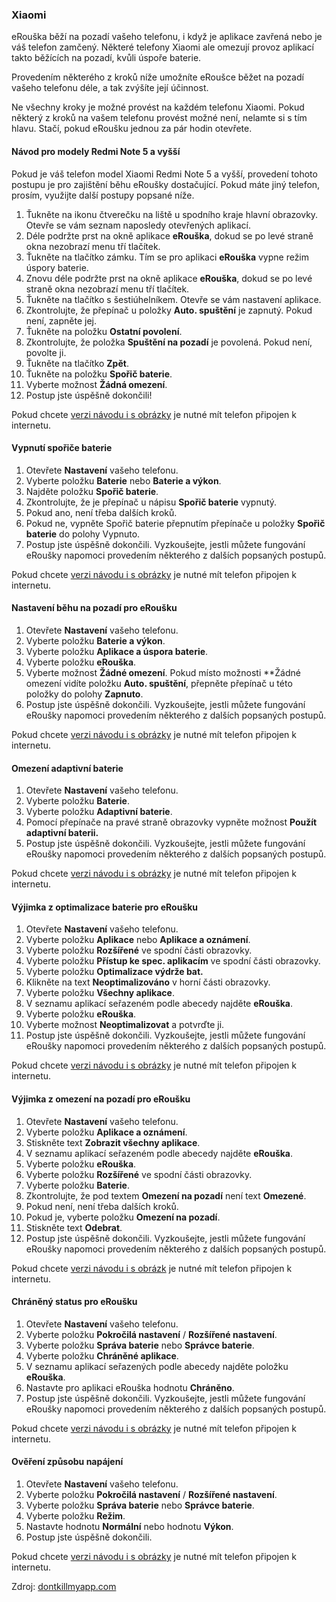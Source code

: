 ### Xiaomi

eRouška běží na pozadí vašeho telefonu, i když je aplikace zavřená nebo je váš telefon zamčený. Některé telefony Xiaomi ale omezují provoz aplikací takto běžících na pozadí, kvůli úspoře baterie.

Provedením některého z kroků níže umožníte eRoušce běžet na pozadí vašeho telefonu déle, a tak zvýšíte její účinnost.

Ne všechny kroky je možné provést na každém telefonu Xiaomi. Pokud některý z kroků na vašem telefonu provést možné není, nelamte si s tím hlavu. Stačí, pokud eRoušku jednou za pár hodin otevřete.


#### Návod pro modely Redmi Note 5 a vyšší

Pokud je váš telefon model Xiaomi Redmi Note 5 a vyšší, provedení tohoto postupu je pro zajištění běhu eRoušky dostačující. Pokud máte jiný telefon, prosím, využijte další postupy popsané níže.

1. Ťukněte na ikonu čtverečku na liště u spodního kraje hlavní obrazovky. Otevře se vám seznam naposledy otevřených aplikací.
2. Déle podržte prst na okně aplikace **eRouška**, dokud se po levé straně okna nezobrazí menu tří tlačítek.
3. Ťukněte na tlačítko zámku. Tím se pro aplikaci **eRouška** vypne režim úspory baterie.
4. Znovu déle podržte prst na okně aplikace **eRouška**, dokud se po levé straně okna nezobrazí menu tří tlačítek.
5. Ťukněte na tlačítko s šestiúhelníkem. Otevře se vám nastavení aplikace.
6. Zkontrolujte, že přepínač u položky **Auto. spuštění** je zapnutý. Pokud není, zapněte jej.
7. Ťukněte na položku **Ostatní povolení**.
8. Zkontrolujte, že položka **Spuštění na pozadí** je povolená. Pokud není, povolte ji.
9. Ťukněte na tlačítko **Zpět**.
10. Ťukněte na položku **Spořič baterie**.
11. Vyberte možnost **Žádná omezení**.
12. Postup jste úspěšně dokončili!

Pokud chcete [verzi návodu i s obrázky](https://www.erouska.cz/navody/Xiaomi/1_komplexni_navod_pro_Redmi_Note_5_a_vyssi.pdf) je nutné mít telefon připojen k internetu.

#### Vypnutí spořiče baterie

1. Otevřete **Nastavení** vašeho telefonu.
2. Vyberte položku **Baterie** nebo **Baterie a výkon**.
3. Najděte položku **Spořič baterie**.
4. Zkontrolujte, že je přepínač u nápisu **Spořič baterie** vypnutý.
5. Pokud ano, není třeba dalších kroků.
6. Pokud ne, vypněte Spořič baterie přepnutím přepínače u položky **Spořič baterie** do polohy Vypnuto.
7. Postup jste úspěšně dokončili. Vyzkoušejte, jestli můžete fungování eRoušky napomoci provedením některého z dalších popsaných postupů.

Pokud chcete [verzi návodu i s obrázky](https://www.erouska.cz/navody/Xiaomi/2_vypnuti_sporice_baterie.pdf) je nutné mít telefon připojen k internetu.

#### Nastavení běhu na pozadí pro eRoušku
1. Otevřete **Nastavení** vašeho telefonu.
2. Vyberte položku **Baterie a výkon**.
3. Vyberte položku **Aplikace a úspora baterie**.
4. Vyberte položku **eRouška**.
5. Vyberte možnost **Žádné omezení**. Pokud místo možnosti **Žádné omezení vidíte položku **Auto. spuštění**, přepněte přepínač u této položky do polohy **Zapnuto**.
6. Postup jste úspěšně dokončili. Vyzkoušejte, jestli můžete fungování eRoušky napomoci provedením některého z dalších popsaných postupů.

Pokud chcete [verzi návodu i s obrázky](https://www.erouska.cz/navody/Xiaomi/3_nastaveni_behu_na_pozadi_pro_eRousku.pdf) je nutné mít telefon připojen k internetu.

#### Omezení adaptivní baterie
1. Otevřete **Nastavení** vašeho telefonu.
2. Vyberte položku **Baterie**.
3. Vyberte položku **Adaptivní baterie**.
4. Pomocí přepínače na pravé straně obrazovky vypněte možnost **Použít adaptivní baterii.**
5. Postup jste úspěšně dokončili. Vyzkoušejte, jestli můžete fungování eRoušky napomoci provedením některého z dalších popsaných postupů.

Pokud chcete [verzi návodu i s obrázky](https://www.erouska.cz/navody/Xiaomi/4_omezeni_adaptivni_baterie.pdf) je nutné mít telefon připojen k internetu.

#### Výjimka z optimalizace baterie pro eRoušku
1. Otevřete **Nastavení** vašeho telefonu.
2. Vyberte položku **Aplikace** nebo **Aplikace a oznámení**.
3. Vyberte položku **Rozšířené** ve spodní části obrazovky.
4. Vyberte položku **Přístup ke spec. aplikacím** ve spodní části obrazovky.
5. Vyberte položku **Optimalizace výdrže bat.**
6. Klikněte na text **Neoptimalizováno** v horní části obrazovky.
7. Vyberte položku **Všechny aplikace**.
8. V seznamu aplikací seřazeném podle abecedy najděte **eRouška**.
9. Vyberte položku **eRouška**.
10. Vyberte možnost **Neoptimalizovat** a potvrďte ji.
11. Postup jste úspěšně dokončili. Vyzkoušejte, jestli můžete fungování eRoušky napomoci provedením některého z dalších popsaných postupů.

Pokud chcete [verzi návodu i s obrázky](https://www.erouska.cz/navody/Xiaomi/5_vyjimka_z_optimaizace_baterie_pro_eRousku.pdf) je nutné mít telefon připojen k internetu.

#### Výjimka z omezení na pozadí pro eRoušku
1. Otevřete **Nastavení** vašeho telefonu.
2. Vyberte položku **Aplikace a oznámení**.
3. Stiskněte text **Zobrazit všechny aplikace**.
4. V seznamu aplikací seřazeném podle abecedy najděte **eRouška**.
5. Vyberte položku **eRouška**.
6. Vyberte položku **Rozšířené** ve spodní části obrazovky.
7. Vyberte položku **Baterie**.
8. Zkontrolujte, že pod textem **Omezení na pozadí** není text **Omezené**.
9. Pokud není, není třeba dalších kroků.
10. Pokud je, vyberte položku **Omezení na pozadí**.
11. Stiskněte text **Odebrat**.
12. Postup jste úspěšně dokončili. Vyzkoušejte, jestli můžete fungování eRoušky napomoci provedením některého z dalších popsaných postupů.

 Pokud chcete [verzi návodu i s obrázk](https://www.erouska.cz/navody/Xiaomi/6_vyjimka_z_omezeni_na_pozadi_pro_eRousku.pdf) je nutné mít telefon připojen k internetu.

#### Chráněný status pro eRoušku
1. Otevřete **Nastavení** vašeho telefonu.
2. Vyberte položku **Pokročilá nastavení** / **Rozšířené nastavení**.
3. Vyberte položku **Správa baterie** nebo **Správce baterie**.
4. Vyberte položku **Chráněné aplikace**.
5. V seznamu aplikací seřazených podle abecedy najděte položku **eRouška**.
6. Nastavte pro aplikaci eRouška hodnotu **Chráněno**.
7. Postup jste úspěšně dokončili. Vyzkoušejte, jestli můžete fungování eRoušky napomoci provedením některého z dalších popsaných postupů.

 Pokud chcete [verzi návodu i s obrázky](https://www.erouska.cz/navody/Xiaomi/7_chraneny_status_pro_eRousku.pdf) je nutné mít telefon připojen k internetu.

#### Ověření způsobu napájení
1. Otevřete **Nastavení** vašeho telefonu.
2. Vyberte položku **Pokročilá nastavení** / **Rozšířené nastavení**.
3. Vyberte položku **Správa baterie** nebo **Správce baterie**.
4. Vyberte položku **Režim**.
5. Nastavte hodnotu **Normální** nebo hodnotu **Výkon**.
6. Postup jste úspěšně dokončili.

Pokud chcete [verzi návodu i s obrázky](https://www.erouska.cz/navody/Xiaomi/8_overeni_zpusobu_napajeni.pdf) je nutné mít telefon připojen k internetu.

Zdroj: [dontkillmyapp.com](https://dontkillmyapp.com/?utm_source=erouska&utm_medium=odkaz&utm_campaign=koronavirus)
